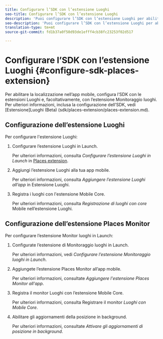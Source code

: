 ```yaml
---
title: Configurare l’SDK con l’estensione Luoghi
seo-title: Configurare l’SDK con l’estensione Luoghi
description: 'Puoi configurare l’SDK con l’estensione Luoghi per abilitare la localizzazione nell’app mobile. '
seo-description: 'Puoi configurare l’SDK con l’estensione Luoghi per abilitare la localizzazione nell’app mobile. '
translation-type: tm+mt
source-git-commit: fd1b37a0f50d93de1efff4cb38fc23253f02d517

---
```



# Configurare l’SDK con l’estensione Luoghi {#configure-sdk-places-extension}

Per abilitare la localizzazione nell’app mobile, configura l’SDK con le estensioni Luoghi e, facoltativamente, con l’estensione Monitoraggio luoghi. Per ulteriori informazioni, inclusa la configurazione dell’SDK, vedi [Estensione]Luoghi (Beta) (sdk/places-extension/places-extension.md).

## Configurazione dell’estensione Luoghi

Per configurare l'estensione Luoghi:

1. Configurare l’estensione Luoghi in Launch.

   Per ulteriori informazioni, consulta *Configurare l’estensione Luoghi in Launch* in [Places extension](/help/places-ext-aep-sdks/places-extension/places-extension.md).

1. Aggiungi l’estensione Luoghi alla tua app mobile.

   Per ulteriori informazioni, consulta *Aggiungere l’estensione Luoghi all’app* in Estensione [](/help/places-ext-aep-sdks/places-extension/places-extension.md)Luoghi.

1. Registra i luoghi con l'estensione Mobile Core.

   Per ulteriori informazioni, consulta *Registrazione di luoghi con core* Mobile nell’estensione [](/help/places-ext-aep-sdks/places-extension/places-extension.md)Luoghi.

## Configurazione dell’estensione Places Monitor

Per configurare l’estensione Monitor luoghi in Launch:

1. Configurate l’estensione di Monitoraggio luoghi in Launch.

   Per ulteriori informazioni, vedi *Configurare l’estensione Monitoraggio luoghi in Launch*.

2. Aggiungete l’estensione Places Monitor all’app mobile.

   Per ulteriori informazioni, consultate *Aggiungere l'estensione Places Monitor all'app*.

3. Registra il monitor Luoghi con l’estensione Mobile Core.

   Per ulteriori informazioni, consulta Registrare il monitor *Luoghi con Mobile Core*.

4. Abilitare gli aggiornamenti della posizione in background.

   Per ulteriori informazioni, consultate *Attivare gli aggiornamenti di posizione in background*.
